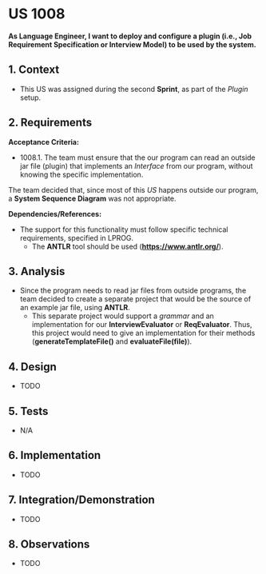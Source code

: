 # US 1008

**As Language Engineer, I want to deploy and configure a plugin (i.e., Job Requirement Specification or Interview Model) to be used by the system.**

## 1. Context

* This US was assigned during the second **Sprint**, as part of the *Plugin* setup.

## 2. Requirements

**Acceptance Criteria:**

* 1008.1. The team must ensure that the our program can read an outside jar file (plugin) that implements an *Interface* from our program, without knowing the specific implementation.

The team decided that, since most of this *US* happens outside our program, a **System Sequence Diagram** was not appropriate.

**Dependencies/References:**

*  The support for this functionality must follow specific technical requirements, specified in LPROG. 
   * The **ANTLR** tool should be used (**https://www.antlr.org/**).

## 3. Analysis

* Since the program needs to read jar files from outside programs, the team decided to create a separate project that would be the source of an example jar file, using **ANTLR**.
  * This separate project would support a *grammar* and an implementation for our **InterviewEvaluator** or **ReqEvaluator**. Thus, this project would need to give an implementation for their methods (**generateTemplateFile()** and **evaluateFile(file)**).

## 4. Design

* TODO

## 5. Tests

* N/A

## 6. Implementation

* TODO

## 7. Integration/Demonstration

* TODO

## 8. Observations

* TODO